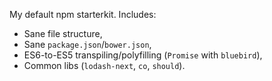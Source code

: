 My default npm starterkit.
Includes:
- Sane file structure,
- Sane `package.json`/`bower.json`,
- ES6-to-ES5 transpiling/polyfilling (`Promise` with `bluebird`),
- Common libs (`lodash-next`, `co`, `should`).
